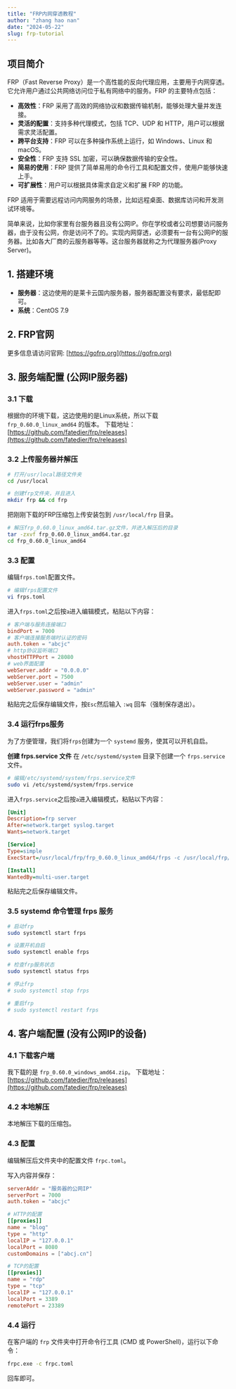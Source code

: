 ```yaml
---
title: "FRP内网穿透教程"
author: "zhang hao nan"
date: "2024-05-22"
slug: frp-tutorial
---
```


## 项目简介

FRP（Fast Reverse Proxy）是一个高性能的反向代理应用，主要用于内网穿透。它允许用户通过公共网络访问位于私有网络中的服务。FRP 的主要特点包括：

*   **高效性**：FRP 采用了高效的网络协议和数据传输机制，能够处理大量并发连接。
*   **灵活的配置**：支持多种代理模式，包括 TCP、UDP 和 HTTP，用户可以根据需求灵活配置。
*   **跨平台支持**：FRP 可以在多种操作系统上运行，如 Windows、Linux 和 macOS。
*   **安全性**：FRP 支持 SSL 加密，可以确保数据传输的安全性。
*   **简易的使用**：FRP 提供了简单易用的命令行工具和配置文件，使用户能够快速上手。
*   **可扩展性**：用户可以根据具体需求自定义和扩展 FRP 的功能。

FRP 适用于需要远程访问内网服务的场景，比如远程桌面、数据库访问和开发测试环境等。

简单来说，比如你家里有台服务器且没有公网IP。你在学校或者公司想要访问服务器，由于没有公网，你是访问不了的。实现内网穿透，必须要有一台有公网IP的服务器。比如各大厂商的云服务器等等。这台服务器就称之为代理服务器(Proxy Server)。

## 1. 搭建环境
*   **服务器**：这边使用的是莱卡云国内服务器，服务器配置没有要求，最低配即可。
*   **系统**：CentOS 7.9

## 2. FRP官网
更多信息请访问官网: [https://gofrp.org](https://gofrp.org)

## 3. 服务端配置 (公网IP服务器)

### 3.1 下载
根据你的环境下载，这边使用的是Linux系统，所以下载 `frp_0.60.0_linux_amd64` 的版本。
下载地址：[https://github.com/fatedier/frp/releases](https://github.com/fatedier/frp/releases)

### 3.2 上传服务器并解压
```bash
# 打开/usr/local路径文件夹 
cd /usr/local

# 创建frp文件夹，并且进入 
mkdir frp && cd frp
```
把刚刚下载的FRP压缩包上传安装包到 `/usr/local/frp` 目录。
```bash
# 解压frp_0.60.0_linux_amd64.tar.gz文件，并进入解压后的目录
tar -zxvf frp_0.60.0_linux_amd64.tar.gz
cd frp_0.60.0_linux_amd64
```

### 3.3 配置
编辑`frps.toml`配置文件。
```bash
# 编辑frps配置文件 
vi frps.toml
```
进入`frps.toml`之后按`a`进入编辑模式，粘贴以下内容：
```toml
# 客户端与服务连接端口 
bindPort = 7000 
# 客户端连接服务端时认证的密码 
auth.token = "abcjc" 
# http协议监听端口 
vhostHTTPPort = 28080 
# web界面配置 
webServer.addr = "0.0.0.0" 
webServer.port = 7500 
webServer.user = "admin" 
webServer.password = "admin"
```
粘贴完之后保存编辑文件，按`Esc`然后输入 `:wq` 回车（强制保存退出）。

### 3.4 运行frps服务
为了方便管理，我们将`frps`创建为一个 `systemd` 服务，使其可以开机自启。

**创建 frps.service 文件**
在 `/etc/systemd/system` 目录下创建一个 `frps.service` 文件。
```bash
# 编辑/etc/systemd/system/frps.service文件 
sudo vi /etc/systemd/system/frps.service
```
进入`frps.service`之后按`a`进入编辑模式，粘贴以下内容：
```ini
[Unit] 
Description=frp server 
After=network.target syslog.target 
Wants=network.target 

[Service] 
Type=simple 
ExecStart=/usr/local/frp/frp_0.60.0_linux_amd64/frps -c /usr/local/frp/frp_0.60.0_linux_amd64/frps.toml 

[Install] 
WantedBy=multi-user.target
```
粘贴完之后保存编辑文件。

### 3.5 systemd 命令管理 frps 服务
```bash
# 启动frp 
sudo systemctl start frps 

# 设置开机自启
sudo systemctl enable frps

# 检查frp服务状态
sudo systemctl status frps

# 停止frp 
# sudo systemctl stop frps 

# 重启frp 
# sudo systemctl restart frps
```

## 4. 客户端配置 (没有公网IP的设备)
### 4.1 下载客户端
我下载的是 `frp_0.60.0_windows_amd64.zip`。
下载地址：[https://github.com/fatedier/frp/releases](https://github.com/fatedier/frp/releases)

### 4.2 本地解压
本地解压下载的压缩包。

<!-- 在这里插入图片: image-20240916155910986 -->

### 4.3 配置
编辑解压后文件夹中的配置文件 `frpc.toml`。

<!-- 在这里插入图片: image-20240916155942479 -->

写入内容并保存：
```toml
serverAddr = "服务器的公网IP" 
serverPort = 7000 
auth.token = "abcjc"

# HTTP的配置 
[[proxies]] 
name = "blog" 
type = "http" 
localIP = "127.0.0.1" 
localPort = 8080 
customDomains = ["abcj.cn"]

# TCP的配置 
[[proxies]] 
name = "rdp" 
type = "tcp" 
localIP = "127.0.0.1" 
localPort = 3389 
remotePort = 23389
```

### 4.4 运行
在客户端的 `frp` 文件夹中打开命令行工具 (CMD 或 PowerShell)，运行以下命令：
```bash
frpc.exe -c frpc.toml
```
回车即可。 